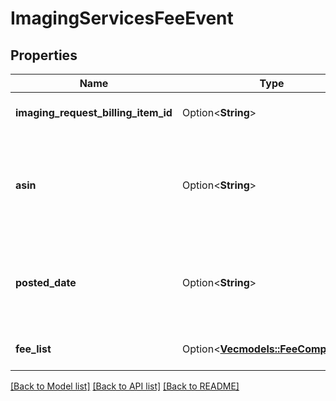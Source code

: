 # ImagingServicesFeeEvent

## Properties

Name | Type | Description | Notes
------------ | ------------- | ------------- | -------------
**imaging_request_billing_item_id** | Option<**String**> | The identifier for the imaging services request. | [optional]
**asin** | Option<**String**> | The Amazon Standard Identification Number (ASIN) of the item for which the imaging service was requested. | [optional]
**posted_date** | Option<**String**> | Fields with a schema type of date are in ISO 8601 date time format (for example GroupBeginDate). | [optional]
**fee_list** | Option<[**Vec<models::FeeComponent>**](FeeComponent.md)> | A list of fee component information. | [optional]

[[Back to Model list]](../README.md#documentation-for-models) [[Back to API list]](../README.md#documentation-for-api-endpoints) [[Back to README]](../README.md)


